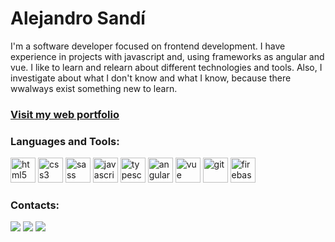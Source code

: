 <h1>Alejandro Sandí</h1>
<p>I'm a software developer focused on frontend development. I have experience in projects with javascript and, using frameworks as angular and vue. I like to learn and relearn about different technologies and tools. Also, I investigate about what I don't know and what I know, because there wwalways exist something new to learn.</p>

<h3><a href="https://alejandrosandi.ml">Visit my web portfolio</a></h3>

<h3 align="left">Languages and Tools:</h3>
<p align="left">
  <img src="https://cdn.jsdelivr.net/gh/devicons/devicon/icons/html5/html5-original.svg" alt="html5" width="40" height="40"/>
  <img src="https://cdn.jsdelivr.net/gh/devicons/devicon/icons/css3/css3-original.svg" alt="css3" width="40" height="40"/>
  <img src="https://cdn.jsdelivr.net/gh/devicons/devicon/icons/sass/sass-original.svg" alt="sass" width="40" height="40"/>
  <img src="https://cdn.jsdelivr.net/gh/devicons/devicon/icons/javascript/javascript-original.svg" alt="javascript" width="40" height="40"/>
  <img src="https://cdn.jsdelivr.net/gh/devicons/devicon/icons/typescript/typescript-original.svg" alt="typescript" width="40" height="40"/>
  <img src="https://cdn.jsdelivr.net/gh/devicons/devicon/icons/angularjs/angularjs-original.svg" alt="angular" width="40" height="40"/>
  <img src="https://cdn.jsdelivr.net/gh/devicons/devicon/icons/vuejs/vuejs-original.svg" alt="vue" width="40" height="40"/>
  <img src="https://cdn.jsdelivr.net/gh/devicons/devicon/icons/git/git-original.svg" alt="git" width="40" height="40" />
  <img src="https://cdn.jsdelivr.net/gh/devicons/devicon/icons/firebase/firebase-plain.svg" alt="firebase" width="40" height="40"/>
</p>

<h3 align="left">Contacts:</h3>
<p align="left">
  <a href="mailto:a.sandi.developer@gmail.com" target="_blank"><img src="https://img.shields.io/badge/Gmail-D14836?style=for-the-badge&logo=gmail&logoColor=white" /></a>
  <a href="https://gitlab.com/LuisAleS22" target="_blank"><img src="https://img.shields.io/badge/GitLab-330F63?style=for-the-badge&logo=gitlab&logoColor=white"/></a>
  <a href="https://www.facebook.com/LuisAleS22/" target="_blank"><img src="https://img.shields.io/badge/Facebook-1877F2?style=for-the-badge&logo=facebook&logoColor=white"/></a>
</p>
